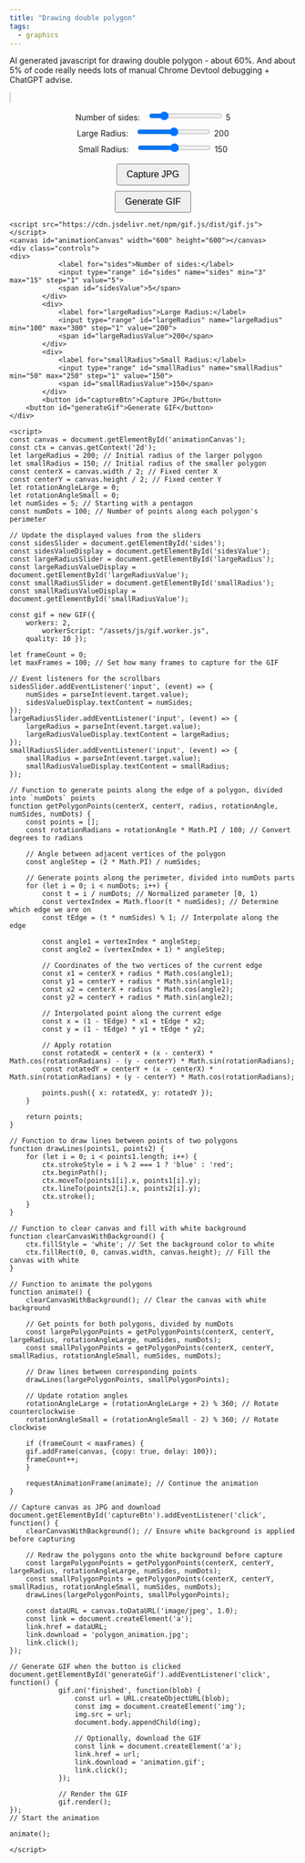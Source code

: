 ```yaml
---
title: "Drawing double polygon"
tags:
  - graphics
---
```


AI generated javascript for drawing double polygon - about 60%.   And about 5% of code really needs lots of manual Chrome Devtool debugging + ChatGPT advise.


<style>
        canvas {
            background-color: white;
            border: 1px solid #ccc;
            margin-bottom: 20px;
        }
        .controls {
            display: flex;
            flex-direction: column;
            align-items: center;
        }
        .controls label {
            margin-right: 10px;
        }
        .controls input {
            margin-bottom: 10px;
        }
        button {
            margin-top: 10px;
            padding: 8px 16px;
            font-size: 16px;
            cursor: pointer;
        }
</style>
<script src="https://cdn.jsdelivr.net/npm/gif.js/dist/gif.js"></script>
<canvas id="animationCanvas" width="600" height="600"></canvas>
<div class="controls">
<div>
            <label for="sides">Number of sides:</label>
            <input type="range" id="sides" name="sides" min="3" max="15" step="1" value="5">
            <span id="sidesValue">5</span>
        </div>
        <div>
            <label for="largeRadius">Large Radius:</label>
            <input type="range" id="largeRadius" name="largeRadius" min="100" max="300" step="1" value="200">
            <span id="largeRadiusValue">200</span>
        </div>
        <div>
            <label for="smallRadius">Small Radius:</label>
            <input type="range" id="smallRadius" name="smallRadius" min="50" max="250" step="1" value="150">
            <span id="smallRadiusValue">150</span>
        </div>
        <button id="captureBtn">Capture JPG</button>
	<button id="generateGif">Generate GIF</button>
</div>

<script>
const canvas = document.getElementById('animationCanvas');
const ctx = canvas.getContext('2d');
let largeRadius = 200; // Initial radius of the larger polygon
let smallRadius = 150; // Initial radius of the smaller polygon
const centerX = canvas.width / 2; // Fixed center X
const centerY = canvas.height / 2; // Fixed center Y
let rotationAngleLarge = 0;
let rotationAngleSmall = 0;
let numSides = 5; // Starting with a pentagon
const numDots = 100; // Number of points along each polygon's perimeter

// Update the displayed values from the sliders
const sidesSlider = document.getElementById('sides');
const sidesValueDisplay = document.getElementById('sidesValue');
const largeRadiusSlider = document.getElementById('largeRadius');
const largeRadiusValueDisplay = document.getElementById('largeRadiusValue');
const smallRadiusSlider = document.getElementById('smallRadius');
const smallRadiusValueDisplay = document.getElementById('smallRadiusValue');

const gif = new GIF({
	workers: 2,
        workerScript: "/assets/js/gif.worker.js", 
	quality: 10 });

let frameCount = 0;
let maxFrames = 100; // Set how many frames to capture for the GIF

// Event listeners for the scrollbars
sidesSlider.addEventListener('input', (event) => {
    numSides = parseInt(event.target.value);
    sidesValueDisplay.textContent = numSides;
});
largeRadiusSlider.addEventListener('input', (event) => {
    largeRadius = parseInt(event.target.value);
    largeRadiusValueDisplay.textContent = largeRadius;
});
smallRadiusSlider.addEventListener('input', (event) => {
    smallRadius = parseInt(event.target.value);
    smallRadiusValueDisplay.textContent = smallRadius;
});

// Function to generate points along the edge of a polygon, divided into `numDots` points
function getPolygonPoints(centerX, centerY, radius, rotationAngle, numSides, numDots) {
    const points = [];
    const rotationRadians = rotationAngle * Math.PI / 180; // Convert degrees to radians

    // Angle between adjacent vertices of the polygon
    const angleStep = (2 * Math.PI) / numSides;

    // Generate points along the perimeter, divided into numDots parts
    for (let i = 0; i < numDots; i++) {
        const t = i / numDots; // Normalized parameter [0, 1)
        const vertexIndex = Math.floor(t * numSides); // Determine which edge we are on
        const tEdge = (t * numSides) % 1; // Interpolate along the edge

        const angle1 = vertexIndex * angleStep;
        const angle2 = (vertexIndex + 1) * angleStep;

        // Coordinates of the two vertices of the current edge
        const x1 = centerX + radius * Math.cos(angle1);
        const y1 = centerY + radius * Math.sin(angle1);
        const x2 = centerX + radius * Math.cos(angle2);
        const y2 = centerY + radius * Math.sin(angle2);

        // Interpolated point along the current edge
        const x = (1 - tEdge) * x1 + tEdge * x2;
        const y = (1 - tEdge) * y1 + tEdge * y2;

        // Apply rotation
        const rotatedX = centerX + (x - centerX) * Math.cos(rotationRadians) - (y - centerY) * Math.sin(rotationRadians);
        const rotatedY = centerY + (x - centerX) * Math.sin(rotationRadians) + (y - centerY) * Math.cos(rotationRadians);

        points.push({ x: rotatedX, y: rotatedY });
    }

    return points;
}

// Function to draw lines between points of two polygons
function drawLines(points1, points2) {
    for (let i = 0; i < points1.length; i++) {
        ctx.strokeStyle = i % 2 === 1 ? 'blue' : 'red';
        ctx.beginPath();
        ctx.moveTo(points1[i].x, points1[i].y);
        ctx.lineTo(points2[i].x, points2[i].y);
        ctx.stroke();
    }
}

// Function to clear canvas and fill with white background
function clearCanvasWithBackground() {
    ctx.fillStyle = 'white'; // Set the background color to white
    ctx.fillRect(0, 0, canvas.width, canvas.height); // Fill the canvas with white
}

// Function to animate the polygons
function animate() {
    clearCanvasWithBackground(); // Clear the canvas with white background

    // Get points for both polygons, divided by numDots
    const largePolygonPoints = getPolygonPoints(centerX, centerY, largeRadius, rotationAngleLarge, numSides, numDots);
    const smallPolygonPoints = getPolygonPoints(centerX, centerY, smallRadius, rotationAngleSmall, numSides, numDots);

    // Draw lines between corresponding points
    drawLines(largePolygonPoints, smallPolygonPoints);

    // Update rotation angles
    rotationAngleLarge = (rotationAngleLarge + 2) % 360; // Rotate counterclockwise
    rotationAngleSmall = (rotationAngleSmall - 2) % 360; // Rotate clockwise

    if (frameCount < maxFrames) {
	gif.addFrame(canvas, {copy: true, delay: 100});
	frameCount++;
    }

    requestAnimationFrame(animate); // Continue the animation
}

// Capture canvas as JPG and download
document.getElementById('captureBtn').addEventListener('click', function() {
    clearCanvasWithBackground(); // Ensure white background is applied before capturing

    // Redraw the polygons onto the white background before capture
    const largePolygonPoints = getPolygonPoints(centerX, centerY, largeRadius, rotationAngleLarge, numSides, numDots);
    const smallPolygonPoints = getPolygonPoints(centerX, centerY, smallRadius, rotationAngleSmall, numSides, numDots);
    drawLines(largePolygonPoints, smallPolygonPoints);

    const dataURL = canvas.toDataURL('image/jpeg', 1.0);
    const link = document.createElement('a');
    link.href = dataURL;
    link.download = 'polygon_animation.jpg';
    link.click();
});

// Generate GIF when the button is clicked
document.getElementById('generateGif').addEventListener('click', function() {
            gif.on('finished', function(blob) {
                const url = URL.createObjectURL(blob);
                const img = document.createElement('img');
                img.src = url;
                document.body.appendChild(img);
                
                // Optionally, download the GIF
                const link = document.createElement('a');
                link.href = url;
                link.download = 'animation.gif';
                link.click();
            });

            // Render the GIF
            gif.render();
});
// Start the animation

animate();

</script>

```
<script src="https://cdn.jsdelivr.net/npm/gif.js/dist/gif.js"></script>
<canvas id="animationCanvas" width="600" height="600"></canvas>
<div class="controls">
<div>
            <label for="sides">Number of sides:</label>
            <input type="range" id="sides" name="sides" min="3" max="15" step="1" value="5">
            <span id="sidesValue">5</span>
        </div>
        <div>
            <label for="largeRadius">Large Radius:</label>
            <input type="range" id="largeRadius" name="largeRadius" min="100" max="300" step="1" value="200">
            <span id="largeRadiusValue">200</span>
        </div>
        <div>
            <label for="smallRadius">Small Radius:</label>
            <input type="range" id="smallRadius" name="smallRadius" min="50" max="250" step="1" value="150">
            <span id="smallRadiusValue">150</span>
        </div>
        <button id="captureBtn">Capture JPG</button>
	<button id="generateGif">Generate GIF</button>
</div>

<script>
const canvas = document.getElementById('animationCanvas');
const ctx = canvas.getContext('2d');
let largeRadius = 200; // Initial radius of the larger polygon
let smallRadius = 150; // Initial radius of the smaller polygon
const centerX = canvas.width / 2; // Fixed center X
const centerY = canvas.height / 2; // Fixed center Y
let rotationAngleLarge = 0;
let rotationAngleSmall = 0;
let numSides = 5; // Starting with a pentagon
const numDots = 100; // Number of points along each polygon's perimeter

// Update the displayed values from the sliders
const sidesSlider = document.getElementById('sides');
const sidesValueDisplay = document.getElementById('sidesValue');
const largeRadiusSlider = document.getElementById('largeRadius');
const largeRadiusValueDisplay = document.getElementById('largeRadiusValue');
const smallRadiusSlider = document.getElementById('smallRadius');
const smallRadiusValueDisplay = document.getElementById('smallRadiusValue');

const gif = new GIF({
	workers: 2,
        workerScript: "/assets/js/gif.worker.js", 
	quality: 10 });

let frameCount = 0;
let maxFrames = 100; // Set how many frames to capture for the GIF

// Event listeners for the scrollbars
sidesSlider.addEventListener('input', (event) => {
    numSides = parseInt(event.target.value);
    sidesValueDisplay.textContent = numSides;
});
largeRadiusSlider.addEventListener('input', (event) => {
    largeRadius = parseInt(event.target.value);
    largeRadiusValueDisplay.textContent = largeRadius;
});
smallRadiusSlider.addEventListener('input', (event) => {
    smallRadius = parseInt(event.target.value);
    smallRadiusValueDisplay.textContent = smallRadius;
});

// Function to generate points along the edge of a polygon, divided into `numDots` points
function getPolygonPoints(centerX, centerY, radius, rotationAngle, numSides, numDots) {
    const points = [];
    const rotationRadians = rotationAngle * Math.PI / 180; // Convert degrees to radians

    // Angle between adjacent vertices of the polygon
    const angleStep = (2 * Math.PI) / numSides;

    // Generate points along the perimeter, divided into numDots parts
    for (let i = 0; i < numDots; i++) {
        const t = i / numDots; // Normalized parameter [0, 1)
        const vertexIndex = Math.floor(t * numSides); // Determine which edge we are on
        const tEdge = (t * numSides) % 1; // Interpolate along the edge

        const angle1 = vertexIndex * angleStep;
        const angle2 = (vertexIndex + 1) * angleStep;

        // Coordinates of the two vertices of the current edge
        const x1 = centerX + radius * Math.cos(angle1);
        const y1 = centerY + radius * Math.sin(angle1);
        const x2 = centerX + radius * Math.cos(angle2);
        const y2 = centerY + radius * Math.sin(angle2);

        // Interpolated point along the current edge
        const x = (1 - tEdge) * x1 + tEdge * x2;
        const y = (1 - tEdge) * y1 + tEdge * y2;

        // Apply rotation
        const rotatedX = centerX + (x - centerX) * Math.cos(rotationRadians) - (y - centerY) * Math.sin(rotationRadians);
        const rotatedY = centerY + (x - centerX) * Math.sin(rotationRadians) + (y - centerY) * Math.cos(rotationRadians);

        points.push({ x: rotatedX, y: rotatedY });
    }

    return points;
}

// Function to draw lines between points of two polygons
function drawLines(points1, points2) {
    for (let i = 0; i < points1.length; i++) {
        ctx.strokeStyle = i % 2 === 1 ? 'blue' : 'red';
        ctx.beginPath();
        ctx.moveTo(points1[i].x, points1[i].y);
        ctx.lineTo(points2[i].x, points2[i].y);
        ctx.stroke();
    }
}

// Function to clear canvas and fill with white background
function clearCanvasWithBackground() {
    ctx.fillStyle = 'white'; // Set the background color to white
    ctx.fillRect(0, 0, canvas.width, canvas.height); // Fill the canvas with white
}

// Function to animate the polygons
function animate() {
    clearCanvasWithBackground(); // Clear the canvas with white background

    // Get points for both polygons, divided by numDots
    const largePolygonPoints = getPolygonPoints(centerX, centerY, largeRadius, rotationAngleLarge, numSides, numDots);
    const smallPolygonPoints = getPolygonPoints(centerX, centerY, smallRadius, rotationAngleSmall, numSides, numDots);

    // Draw lines between corresponding points
    drawLines(largePolygonPoints, smallPolygonPoints);

    // Update rotation angles
    rotationAngleLarge = (rotationAngleLarge + 2) % 360; // Rotate counterclockwise
    rotationAngleSmall = (rotationAngleSmall - 2) % 360; // Rotate clockwise

    if (frameCount < maxFrames) {
	gif.addFrame(canvas, {copy: true, delay: 100});
	frameCount++;
    }

    requestAnimationFrame(animate); // Continue the animation
}

// Capture canvas as JPG and download
document.getElementById('captureBtn').addEventListener('click', function() {
    clearCanvasWithBackground(); // Ensure white background is applied before capturing

    // Redraw the polygons onto the white background before capture
    const largePolygonPoints = getPolygonPoints(centerX, centerY, largeRadius, rotationAngleLarge, numSides, numDots);
    const smallPolygonPoints = getPolygonPoints(centerX, centerY, smallRadius, rotationAngleSmall, numSides, numDots);
    drawLines(largePolygonPoints, smallPolygonPoints);

    const dataURL = canvas.toDataURL('image/jpeg', 1.0);
    const link = document.createElement('a');
    link.href = dataURL;
    link.download = 'polygon_animation.jpg';
    link.click();
});

// Generate GIF when the button is clicked
document.getElementById('generateGif').addEventListener('click', function() {
            gif.on('finished', function(blob) {
                const url = URL.createObjectURL(blob);
                const img = document.createElement('img');
                img.src = url;
                document.body.appendChild(img);
                
                // Optionally, download the GIF
                const link = document.createElement('a');
                link.href = url;
                link.download = 'animation.gif';
                link.click();
            });

            // Render the GIF
            gif.render();
});
// Start the animation

animate();

</script>
```
